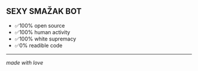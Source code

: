 ## SEXY SMAŽAK BOT

- ✅100% open source
- ✅100% human activity
- ✅100% white supremacy
- ✅0% readible code

---

_made with love_

